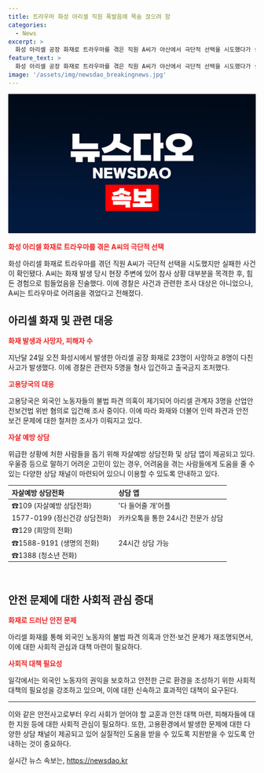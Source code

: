 ```yaml
---
title: 트라우마 화성 아리셀 직원 폭발음에 목숨 끊으려 함
categories:
  - News
excerpt: >
  화성 아리셀 공장 화재로 트라우마를 겪은 직원 A씨가 야산에서 극단적 선택을 시도했다가 실패한 사실이 밝혀졌다. 아리셀 화재 당시 현장 주변에 있어 참사 상황을 목격한 A씨는 힘들었다고 진술했다. 경찰은 관계자들을 형사 입건하고, 고용당국은 외국인 노동자의 불법 파견 의혹으로 관계자를 입건 중이다. ※자살예방 상담전화 및 상담 앱으로 도움을 받을 수 있다. (150자)
feature_text: >
  화성 아리셀 공장 화재로 트라우마를 겪은 직원 A씨가 야산에서 극단적 선택을 시도했다가 실패한 사실이 밝혀졌다. 아리셀 화재 당시 현장 주변에 있어 참사 상황을 목격한 A씨는 힘들었다고 진술했다. 경찰은 관계자들을 형사 입건하고, 고용당국은 외국인 노동자의 불법 파견 의혹으로 관계자를 입건 중이다. ※자살예방 상담전화 및 상담 앱으로 도움을 받을 수 있다. (150자)
image: '/assets/img/newsdao_breakingnews.jpg'
---
```


<p><img src="/assets/img/newsdao_breakingnews.jpg" alt="flaretime 속보" /></p>

<p><b><span style="color: #ee2323;">화성 아리셀 화재로 트라우마를 겪은 A씨의 극단적 선택</span></b></p>

<p data-ke-size="size16">화성 아리셀 화재로 트라우마를 겪던 직원 A씨가 극단적 선택을 시도했지만 실패한 사건이 확인됐다. A씨는 화재 발생 당시 현장 주변에 있어 참사 상황 대부분을 목격한 후, 힘든 경험으로 힘들었음을 진술했다. 이에 경찰은 사건과 관련한 조사 대상은 아니었으나, A씨는 트라우마로 어려움을 겪었다고 전해졌다.</p>

<h2 data-ke-size="size26">아리셀 화재 및 관련 대응</h2>

<p><b><span style="color: #ee2323;">화재 발생과 사망자, 피해자 수</span></b></p>

<p data-ke-size="size16">지난달 24일 오전 화성시에서 발생한 아리셀 공장 화재로 23명이 사망하고 8명이 다친 사고가 발생했다. 이에 경찰은 관련자 5명을 형사 입건하고 출국금지 조처했다.</p>

<p><b><span style="color: #ee2323;">고용당국의 대응</span></b></p>

<p data-ke-size="size16">고용당국은 외국인 노동자들의 불법 파견 의혹이 제기되어 아리셀 관계자 3명을 산업안전보건법 위반 혐의로 입건해 조사 중이다. 이에 따라 화재와 더불어 인력 파견과 안전 보건 문제에 대한 철저한 조사가 이뤄지고 있다.</p>

<p><b><span style="color: #ee2323;">자살 예방 상담</span></b></p>

<p data-ke-size="size16">위급한 상황에 처한 사람들을 돕기 위해 자살예방 상담전화 및 상담 앱이 제공되고 있다. 우울증 등으로 말하기 어려운 고민이 있는 경우, 어려움을 겪는 사람들에게 도움을 줄 수 있는 다양한 상담 채널이 마련되어 있으니 이용할 수 있도록 안내하고 있다. </p>

<table>
    <thead>
        <tr>
            <th style="text-align: left;">자살예방 상담전화</th>
            <th style="text-align: left;">상담 앱</th>
        </tr>
    </thead>
    <tbody>
        <tr>
            <td style="text-align: left;">☎109 (자살예방 상담전화)</td>
            <td style="text-align: left;">'다 들어줄 개'어플</td>
        </tr>
        <tr>
            <td style="text-align: left;">1577-0199 (정신건강 상담전화)</td>
            <td style="text-align: left;">카카오톡을 통한 24시간 전문가 상담</td>
        </tr>
        <tr>
            <td style="text-align: left;">☎129 (희망의 전화)</td>
            <td rowspan="3" style="text-align: left;">24시간 상담 가능</td>
        </tr>
        <tr>
            <td style="text-align: left;">☎1588-9191 (생명의 전화)</td>
        </tr>
        <tr>
            <td style="text-align: left;">☎1388 (청소년 전화)</td>
        </tr>
    </tbody>
</table>

<p data-ke-size="size16">&nbsp;</p>

<h2 data-ke-size="size26"><b>안전 문제에 대한 사회적 관심 증대</b></h2>

<p><b><span style="color: #ee2323;">화재로 드러난 안전 문제</span></b></p>

<p data-ke-size="size16">아리셀 화재를 통해 외국인 노동자의 불법 파견 의혹과 안전·보건 문제가 재조명되면서, 이에 대한 사회적 관심과 대책 마련이 필요하다.</p>

<p><b><span style="color: #ee2323;">사회적 대책 필요성</span></b></p>

<p data-ke-size="size16">일각에서는 외국인 노동자의 권익을 보호하고 안전한 근로 환경을 조성하기 위한 사회적 대책의 필요성을 강조하고 있으며, 이에 대한 신속하고 효과적인 대책이 요구된다.</p>

<hr>

<p data-ke-size="size16">이와 같은 안전사고로부터 우리 사회가 얻어야 할 교훈과 안전 대책 마련, 피해자들에 대한 지원 등에 대한 사회적 관심이 필요하다. 또한, 고용환경에서 발생한 문제에 대한 다양한 상담 채널이 제공되고 있어 실질적인 도움을 받을 수 있도록 지원받을 수 있도록 안내하는 것이 중요하다.</p>
실시간 뉴스 속보는, <a href="https://newsdao.kr" rel="dofollow">https://newsdao.kr</a>


